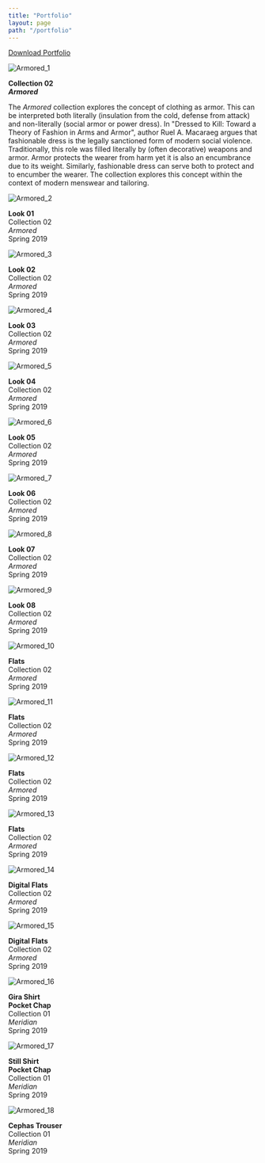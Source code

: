 ```yaml
---
title: "Portfolio"
layout: page
path: "/portfolio"
---
```


[Download Portfolio](https://drive.google.com/file/d/13HAdUjyKRoFIzdGNfvm0DLx9iY8Y4bNa/view?usp=sharing)

![Armored_1](./portfolio/JamesKaniefski_Portfolio_Page_03.jpg)

**Collection 02**  
***Armored***

The *Armored* collection explores the concept of clothing as armor. This can be interpreted both literally (insulation from the cold, defense from attack) and non-literally (social armor or power dress). In "Dressed to Kill: Toward a Theory of Fashion in Arms and Armor", author Ruel A. Macaraeg argues that fashionable dress is the legally sanctioned form of modern social violence. Traditionally, this role was filled literally by (often decorative) weapons and armor. Armor protects the wearer from harm yet it is also an encumbrance due to its weight. Similarly, fashionable dress can serve both to protect and to encumber the wearer. The collection explores this concept within the context of modern menswear and tailoring.

![Armored_2](./portfolio/JamesKaniefski_Portfolio_Page_04.jpg)

**Look 01**  
Collection 02  
*Armored*  
Spring 2019

![Armored_3](./portfolio/JamesKaniefski_Portfolio_Page_05.jpg)

**Look 02**  
Collection 02  
*Armored*  
Spring 2019

![Armored_4](./portfolio/JamesKaniefski_Portfolio_Page_06.jpg)

**Look 03**  
Collection 02  
*Armored*  
Spring 2019

![Armored_5](./portfolio/JamesKaniefski_Portfolio_Page_07.jpg)

**Look 04**  
Collection 02  
*Armored*  
Spring 2019

![Armored_6](./portfolio/JamesKaniefski_Portfolio_Page_08.jpg)

**Look 05**  
Collection 02  
*Armored*  
Spring 2019

![Armored_7](./portfolio/JamesKaniefski_Portfolio_Page_09.jpg)

**Look 06**  
Collection 02  
*Armored*  
Spring 2019

![Armored_8](./portfolio/JamesKaniefski_Portfolio_Page_10.jpg)

**Look 07**  
Collection 02  
*Armored*  
Spring 2019

![Armored_9](./portfolio/JamesKaniefski_Portfolio_Page_11.jpg)

**Look 08**  
Collection 02  
*Armored*  
Spring 2019

![Armored_10](./portfolio/JamesKaniefski_Portfolio_Page_12.jpg)

**Flats**  
Collection 02  
*Armored*  
Spring 2019

![Armored_11](./portfolio/JamesKaniefski_Portfolio_Page_13.jpg)

**Flats**  
Collection 02  
*Armored*  
Spring 2019

![Armored_12](./portfolio/JamesKaniefski_Portfolio_Page_14.jpg)

**Flats**  
Collection 02  
*Armored*  
Spring 2019

![Armored_13](./portfolio/JamesKaniefski_Portfolio_Page_15.jpg)

**Flats**  
Collection 02  
*Armored*  
Spring 2019

![Armored_14](./portfolio/JamesKaniefski_Portfolio_Page_16.jpg)

**Digital Flats**  
Collection 02  
*Armored*  
Spring 2019

![Armored_15](./portfolio/JamesKaniefski_Portfolio_Page_17.jpg)

**Digital Flats**  
Collection 02  
*Armored*  
Spring 2019

![Armored_16](./portfolio/JamesKaniefski_Portfolio_Page_18.jpg)

**Gira Shirt**  
**Pocket Chap**  
Collection 01  
*Meridian*  
Spring 2019

![Armored_17](./portfolio/JamesKaniefski_Portfolio_Page_19.jpg)

**Still Shirt**  
**Pocket Chap**  
Collection 01  
*Meridian*  
Spring 2019

![Armored_18](./portfolio/JamesKaniefski_Portfolio_Page_20.jpg)

**Cephas Trouser**  
Collection 01  
*Meridian*  
Spring 2019
